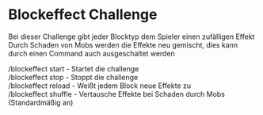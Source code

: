 # Blockeffect Challenge

Bei dieser Challenge gibt jeder Blocktyp dem Spieler einen zufälligen Effekt  
Durch Schaden von Mobs werden die Effekte neu gemischt, dies kann durch einen Command auch ausgeschaltet werden


/blockeffect start - Startet die challenge  
/blockeffect stop - Stoppt die challenge  
/blockeffect reload - Weißt jedem Block neue Effekte zu  
/blockeffect shuffle - Vertausche Effekte bei Schaden durch Mobs (Standardmäßig an)  

